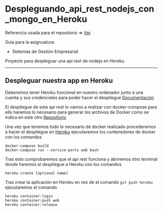 # Despleguando_api_rest_nodejs_con_mongo_en_Heroku


Referencia usada para el repositorio => [Ver](https://elements.heroku.com/buttons/orangemug/heroku-docker-nodejs)

Guia para la asignuatura:
* Sistemas de Gestión Empresarial

Proyecto para despleguar una api rest de nodejs en Heroku

***


## Despleguar nuestra app en Heroku
Deberemos tener Heroku funcional en nuestro ordenador junto a una cuenta y sus credenciales para poder hacer el despliegue [Documentación](https://devcenter.heroku.com/)

El despliegue de esta api rest lo vamos a realizar con docker-compose para ello haremos lo necesario para generar los archivos de Docker como se indica en este otro [Repositorio](https://github.com/DanielSantanoF/Dockerizar_un_api_con_Node.js)

Una vez que tenemos todo lo necesario de docker realizado procederemos a hacer el despliegue en [Heroku](https://devcenter.heroku.com/) ejecutaremos los contenedores de docker con los comandos

```
docker-compose build
docker-compose run --service-ports web bash
```

Tras esto comprobaremos que el api rest funciona y abriremos otro terminal donde haremos el despliegue a Heroku con los comandos
```
heroku create [optional name]
```

Tras crear la aplicación en Heroku en vez de el comando `git push heroku` ejecutaremos el comando
```
heroku container:login
heroku container:push web
heroku container:release
```